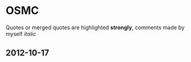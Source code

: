 # OSMC

Quotes or merged quotes are highlighted **strongly**, comments made by myself *italic*

## 2012-10-17
